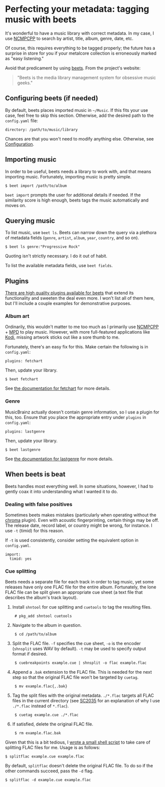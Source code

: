 # Perfecting your metadata: tagging music with beets

It's wonderful to have a music library with correct metadata. In my
case, I use [NCMPCPP](https://rybczak.net/ncmpcpp/ "NCurses Music Player C++")
to search by artist, title, album, genre, date, etc.

Of course, this requires everything to be tagged properly; the future
has a surprise in store for you if your metalcore collection is
erroneously marked as "easy listening."

Avoid that predicament by using [beets](https://beets.io/). From the
project's website:
>"Beets is the media library management system for obsessive music geeks."

## Configuring beets (if needed)

By default, beets places imported music in `~/Music`. If this fits your
use case, feel free to skip this section. Otherwise, add the desired
path to the `config.yaml` file:

    directory: /path/to/music/library

Chances are that you won't need to modify anything else. Otherwise, see
[Configuration](https://beets.readthedocs.io/en/stable/reference/config.html).

## Importing music

In order to be useful, beets needs a library to work with, and that
means importing music. Fortunately, importing music is pretty simple.

    $ beet import /path/to/album

`beet import` prompts the user for additional details if needed. If the
similarity score is high enough, beets tags the music automatically
and moves on.

## Querying music

To list music, use `beet ls`. Beets can narrow down the query via a
plethora of metadata fields (`genre`, `artist`, `album`, `year`,
`country`, and so on).

    $ beet ls genre:"Progressive Rock"

Quoting isn't strictly necessary. I do it out of habit.

To list the available metadata fields, use `beet fields`.

## Plugins

[There are high quality plugins available for
beets](https://beets.readthedocs.io/en/stable/plugins/) that extend its
functionality and sweeten the deal even more. I won't list all of them
here, but I'll include a couple examples for demonstrative purposes.

### Album art

Ordinarily, this wouldn't matter to me too much as I primarily use
[NCMPCPP](https://rybczak.net/ncmpcpp/ "NCurses Music Player C++") +
[MPD](https://www.musicpd.org/ "Music Player Daemon") to play music.
However, with more full-featured applications like
[Kodi](https://kodi.tv/), missing artwork sticks out like a sore thumb
to me.

Fortunately, there's an easy fix for this. Make certain the following is
in `config.yaml`:

    plugins: fetchart

Then, update your library.

    $ beet fetchart

See [the documentation for
fetchart](https://beets.readthedocs.io/en/stable/plugins/fetchart.html) for more details.

### Genre

MusicBrainz actually doesn't contain genre information, so I use a
plugin for this, too. Ensure that you place the appropriate entry under
`plugins` in `config.yaml`:

    plugins: lastgenre

Then, update your library.

    $ beet lastgenre

See [the documentation for
lastgenre](https://beets.readthedocs.io/en/stable/plugins/lastgenre.html)
for more details.

## When beets is beat

Beets handles most everything well. In some situations, however, I had
to gently coax it into understanding what I wanted it to do.

### Dealing with false positives

Sometimes beets makes mistakes (particularly when operating without the
[chroma](https://beets.readthedocs.io/en/stable/plugins/chroma.html)
plugin).  Even with acoustic fingerprinting, certain things may be off.
The release date, record label, or country might be wrong, for instance.
I use `-t` (timid) for this reason.

If `-t` is used consistently, consider setting the equivalent option in
`config.yaml`.

    import:
      timid: yes

### Cue splitting

Beets needs a separate file for each track in order to tag music, yet
some releases have only one FLAC file for the entire album.
Fortunately, the lone FLAC file can be split given an appropriate cue
sheet (a text file that describes the album's track layout).

1. Install `shntool` for cue splitting and `cuetools` to tag the
   resulting files.

        # pkg_add shntool cuetools

1. Navigate to the album in question.

        $ cd /path/to/album

1. Split the FLAC file. `-f` specifies the cue sheet, `-o` is the
   encoder (`shnsplit` uses WAV by default). `-t` may be used to specify
   output format if desired.

        $ cuebreakpoints example.cue | shnsplit -o flac example.flac

1. Append a `.bak` extension to the FLAC file. This is needed for the
   next step so that the original FLAC file won't be targeted by
   `cuetag`.

        $ mv example.flac{,.bak}

1. Tag the split files with the original metadata. `./*.flac` targets
   all FLAC files in the current directory (see
   [SC2035](https://github.com/koalaman/shellcheck/wiki/SC2035) for an
   explanation of why I use `./*.flac` instead of `*.flac`).

        $ cuetag example.cue ./*.flac

1. If satisfied, delete the original FLAC file.

        $ rm example.flac.bak

Given that this is a bit tedious, I [wrote a small shell
script](/src/dotfiles/file/.local/bin/splitflac.html) to take care of
splitting FLAC files for me. Usage is as follows:

    $ splitflac example.cue example.flac

By default, `splitflac` doesn't delete the original FLAC file. To do so
if the other commands succeed, pass the `-d` flag.

    $ splitflac -d example.cue example.flac
